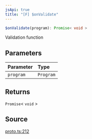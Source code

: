 ```yaml
---
jsApi: true
title: "[F] $onValidate"
---
```


```ts
$onValidate(program): Promise< void >
```

Validation function

## Parameters

| Parameter | Type      |
| :-------- | :-------- |
| `program` | `Program` |

## Returns

`Promise`< `void` \>

## Source

[proto.ts:212](https://github.com/markcowl/cadl/blob/1a6d2b70/packages/protobuf/src/proto.ts#L212)
